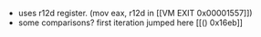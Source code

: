 * uses r12d register. (mov eax, r12d in [[VM EXIT  0x00001557]])
* some comparisons? first iteration jumped here [[() 0x16eb]]